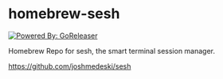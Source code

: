 # homebrew-sesh

[![Powered By: GoReleaser](https://img.shields.io/badge/powered%20by-goreleaser-green.svg?style=flat-square)](https://github.com/goreleaser)

Homebrew Repo for sesh, the smart terminal session manager.

https://github.com/joshmedeski/sesh
